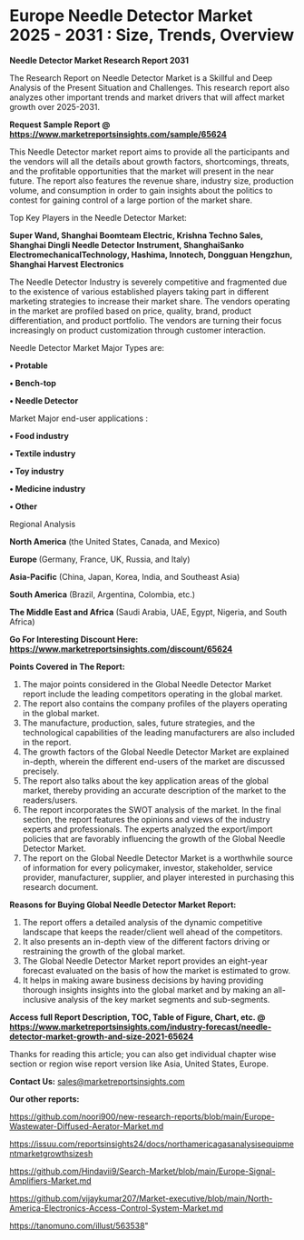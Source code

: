 # Europe Needle Detector Market 2025 - 2031 : Size, Trends, Overview

<strong>Needle Detector Market Research Report 2031</strong>

The Research Report on Needle Detector Market is a Skillful and Deep Analysis of the Present Situation and Challenges. This research report also analyzes other important trends and market drivers that will affect market growth over 2025-2031.

<strong>Request Sample Report @ <a href=https://www.marketreportsinsights.com/sample/65624>https://www.marketreportsinsights.com/sample/65624</a></strong>

This Needle Detector market report aims to provide all the participants and the vendors will all the details about growth factors, shortcomings, threats, and the profitable opportunities that the market will present in the near future. The report also features the revenue share, industry size, production volume, and consumption in order to gain insights about the politics to contest for gaining control of a large portion of the market share.

Top Key Players in the Needle Detector Market:

<strong>Super Wand, Shanghai Boomteam Electric, Krishna Techno Sales, Shanghai Dingli Needle Detector Instrument, ShanghaiSanko ElectromechanicalTechnology, Hashima, Innotech, Dongguan Hengzhun, Shanghai Harvest Electronics</strong>

The Needle Detector Industry is severely competitive and fragmented due to the existence of various established players taking part in different marketing strategies to increase their market share. The vendors operating in the market are profiled based on price, quality, brand, product differentiation, and product portfolio. The vendors are turning their focus increasingly on product customization through customer interaction.

Needle Detector Market Major Types are:

<strong>• Protable

• Bench-top

• Needle Detector</strong>

Market Major end-user applications :

<strong>• Food industry

• Textile industry

• Toy industry

• Medicine industry

• Other</strong>

Regional Analysis

</u><strong><b>North America</b></strong> (the United States, Canada, and Mexico)

<strong><b>Europe </b></strong>(Germany, France, UK, Russia, and Italy)

<strong><b>Asia-Pacific</b></strong> (China, Japan, Korea, India, and Southeast Asia)

<strong><b>South America</b></strong> (Brazil, Argentina, Colombia, etc.)

<strong><b>The Middle East and Africa</b></strong> (Saudi Arabia, UAE, Egypt, Nigeria, and South Africa)

<strong>Go For Interesting Discount Here: <a href=https://www.marketreportsinsights.com/discount/65624>https://www.marketreportsinsights.com/discount/65624</a></strong>

<strong>Points Covered in The Report:</strong>
<ol>
  <li>The major points considered in the Global Needle Detector Market report include the leading competitors operating in the global market.</li>
  <li>The report also contains the company profiles of the players operating in the global market.</li>
  <li>The manufacture, production, sales, future strategies, and the technological capabilities of the leading manufacturers are also included in the report.</li>
  <li>The growth factors of the Global Needle Detector Market are explained in-depth, wherein the different end-users of the market are discussed precisely.</li>
  <li>The report also talks about the key application areas of the global market, thereby providing an accurate description of the market to the readers/users.</li>
  <li>The report incorporates the SWOT analysis of the market. In the final section, the report features the opinions and views of the industry experts and professionals. The experts analyzed the export/import policies that are favorably influencing the growth of the Global Needle Detector Market.</li>
  <li>The report on the Global Needle Detector Market is a worthwhile source of information for every policymaker, investor, stakeholder, service provider, manufacturer, supplier, and player interested in purchasing this research document.</li>
</ol>
<strong>Reasons for Buying Global Needle Detector Market Report:</strong>

<ol>
  <li>The report offers a detailed analysis of the dynamic competitive landscape that keeps the reader/client well ahead of the competitors.</li>
  <li>It also presents an in-depth view of the different factors driving or restraining the growth of the global market.</li>
  <li>The Global Needle Detector Market report provides an eight-year forecast evaluated on the basis of how the market is estimated to grow.</li>
  <li>It helps in making aware business decisions by having providing thorough insights insights into the global market and by making an all-inclusive analysis of the key market segments and sub-segments.</li>
</ol>
<strong>Access full Report Description, TOC, Table of Figure, Chart, etc. @ <a href=https://www.marketreportsinsights.com/industry-forecast/needle-detector-market-growth-and-size-2021-65624>https://www.marketreportsinsights.com/industry-forecast/needle-detector-market-growth-and-size-2021-65624</a></strong>


Thanks for reading this article; you can also get individual chapter wise section or region wise report version like Asia, United States, Europe.

<strong>Contact Us:</strong>
sales@marketreportsinsights.com

<strong>Our other reports:</strong>

<a href=https://github.com/noori900/new-research-reports/blob/main/Europe-Wastewater-Diffused-Aerator-Market.md>https://github.com/noori900/new-research-reports/blob/main/Europe-Wastewater-Diffused-Aerator-Market.md</a>

<a href=https://issuu.com/reportsinsights24/docs/northamericagasanalysisequipmentmarketgrowthsizesh>https://issuu.com/reportsinsights24/docs/northamericagasanalysisequipmentmarketgrowthsizesh</a>

<a href=https://github.com/Hindavii9/Search-Market/blob/main/Europe-Signal-Amplifiers-Market.md>https://github.com/Hindavii9/Search-Market/blob/main/Europe-Signal-Amplifiers-Market.md</a>

<a href=https://github.com/vijaykumar207/Market-executive/blob/main/North-America-Electronics-Access-Control-System-Market.md>https://github.com/vijaykumar207/Market-executive/blob/main/North-America-Electronics-Access-Control-System-Market.md</a>

<a href=https://tanomuno.com/illust/563538>https://tanomuno.com/illust/563538</a>"
